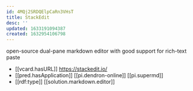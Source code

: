 ```yaml
---
id: 4MQj2SRDQElpCaRn3VHsT
title: StackEdit
desc: ''
updated: 1633191094387
created: 1632954106798
---
```

open-source dual-pane markdown editor with good support for rich-text paste

- [[vcard.hasURL]] https://stackedit.io/
- [[pred.hasApplication]] [[pi.dendron-online]] [[pi.supermd]]
- [[rdf:type]] [[solution.markdown.editor]]
